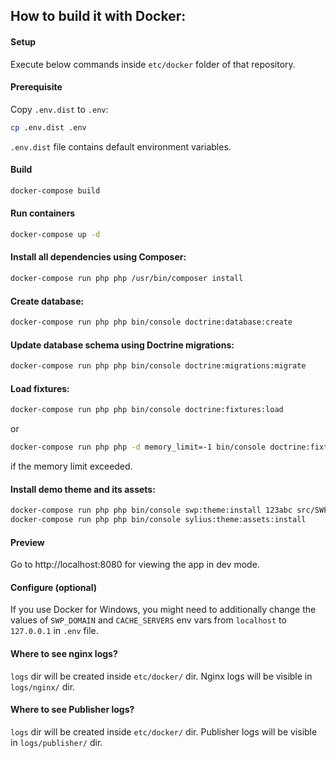 ## How to build it with Docker:

#### Setup

Execute below commands inside `etc/docker` folder of that repository.

#### Prerequisite

Copy `.env.dist` to `.env`:

```bash
cp .env.dist .env
```

`.env.dist` file contains default environment variables. 

#### Build

```bash
docker-compose build
```

#### Run containers

```bash
docker-compose up -d
```

#### Install all dependencies using Composer:

```bash
docker-compose run php php /usr/bin/composer install
```

#### Create database:

```bash
docker-compose run php php bin/console doctrine:database:create
```

#### Update database schema using Doctrine migrations:

```bash
docker-compose run php php bin/console doctrine:migrations:migrate
```

#### Load fixtures:

```bash
docker-compose run php php bin/console doctrine:fixtures:load
```

or 

```bash
docker-compose run php php -d memory_limit=-1 bin/console doctrine:fixtures:load
```

if the memory limit exceeded.

#### Install demo theme and its assets:

```bash
docker-compose run php php bin/console swp:theme:install 123abc src/SWP/Bundle/FixturesBundle/Resources/themes/DefaultTheme/ -f -p
docker-compose run php php bin/console sylius:theme:assets:install
```

#### Preview

Go to http://localhost:8080 for viewing the app in dev mode.

#### Configure (optional)

If you use Docker for Windows, you might need to additionally 
change the values of `SWP_DOMAIN` and `CACHE_SERVERS` env vars from `localhost` to `127.0.0.1` in `.env` file.

#### Where to see nginx logs?

`logs` dir will be created inside `etc/docker/` dir. Nginx logs will be visible in `logs/nginx/` dir.

#### Where to see Publisher logs?

`logs` dir will be created inside `etc/docker/` dir. Publisher logs will be visible in `logs/publisher/` dir.
